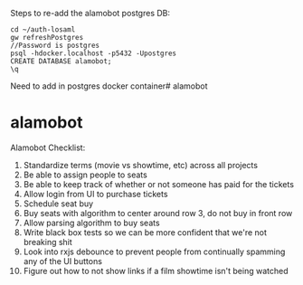 Steps to re-add the alamobot postgres DB:
```
cd ~/auth-losaml
gw refreshPostgres
//Password is postgres
psql -hdocker.localhost -p5432 -Upostgres
CREATE DATABASE alamobot;
\q
```



Need to add in postgres docker container# alamobot
# alamobot

Alamobot Checklist:
1. Standardize terms (movie vs showtime, etc) across all projects
2. Be able to assign people to seats
3. Be able to keep track of whether or not someone has paid for the tickets
4. Allow login from UI to purchase tickets
5. Schedule seat buy
6. Buy seats with algorithm to center around row 3, do not buy in front row
7. Allow parsing algorithm to buy seats
8. Write black box tests so we can be more confident that we're not breaking shit
9. Look into rxjs debounce to prevent people from continually spamming any of the UI buttons
10. Figure out how to not show links if a film showtime isn't being watched
